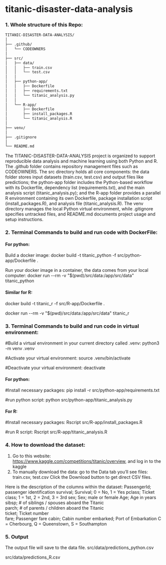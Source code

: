 # titanic-disaster-data-analysis

### 1. Whole structure of this Repo:
```bash
TITANIC-DISASTER-DATA-ANALYSIS/
│
├── .github/
│   └── CODEOWNERS
│
├── src/
│   ├── data/
│   │   ├── train.csv
│   │   └── test.csv
│   │
│   ├── python-app/
│   │   ├── Dockerfile
│   │   ├── requirements.txt
│   │   └── titanic_analysis.py
│   │
│   └── R-app/
│       ├── Dockerfile
│       ├── install_packages.R
│       └── titanic_analysis.R
│
├── venv/
│
├── .gitignore
│
└── README.md
```
The TITANIC-DISASTER-DATA-ANALYSIS project is organized to support reproducible data analysis and machine learning using both Python and R. The .github folder contains repository management files such as CODEOWNERS. The src directory holds all core components: the data folder stores input datasets (train.csv, test.csv) and output files like predictions; the python-app folder includes the Python-based workflow with its Dockerfile, dependency list (requirements.txt), and the main analysis script (titanic_analysis.py); and the R-app folder provides a parallel R environment containing its own Dockerfile, package installation script (install_packages.R), and analysis file (titanic_analysis.R). The venv directory manages the local Python virtual environment, while .gitignore specifies untracked files, and README.md documents project usage and setup instructions.

### 2. Terminal Commands to build and run code with DockerFile:
#### For python:


Build a docker image: docker build -t titanic_python -f src/python-app/Dockerfile . 


Run your docker image in a container, the data comes from your local computer: docker run --rm -v "$(pwd)/src/data:/app/src/data" titanic_python

#### Similar for R:
docker build -t titanic_r -f src/R-app/Dockerfile . 


docker run --rm -v "$(pwd)/src/data:/app/src/data" titanic_r  

### 3. Terminal Commands to build and run code in virtual environment: 
#Build a virtual environment in your current directory called .venv: python3 -m venv .venv


#Activate your virtual environment: source .venv/bin/activate


#Deactivate your virtual environment: deactivate


#### For python:
#Install necessary packages: pip install -r src/python-app/requirements.txt


#run python script: python src/python-app/titanic_analysis.py


#### For R:
#Install necessary packages: Rscript src/R-app/install_packages.R


#run R script: Rscript src/R-app/titanic_analysis.R

### 4. How to download the dataset: 
1. Go to this website: https://www.kaggle.com/competitions/titanic/overview, and log in to the kaggle
2. To manually download the data: go to the Data tab you’ll see files: train.csv, test.csv
Click the Download button to get direct CSV files.

Here is the description of the columns within the dataset: 
PassengerId; passenger identification
survival; Survival; 0 = No, 1 = Yes
pclass;	Ticket class; 1 = 1st, 2 = 2nd, 3 = 3rd
sex; Sex; male or female
Age; Age in years	
sibsp;	# of siblings / spouses aboard the Titanic	
parch;	# of parents / children aboard the Titanic	
ticket;	Ticket number	
fare; Passenger fare
cabin; Cabin number	
embarked; Port of Embarkation	C = Cherbourg, Q = Queenstown, S = Southampton

### 5. Output
The output file will save to the data file. 
src/data/predictions_python.csv


src/data/predictions_R.csv


